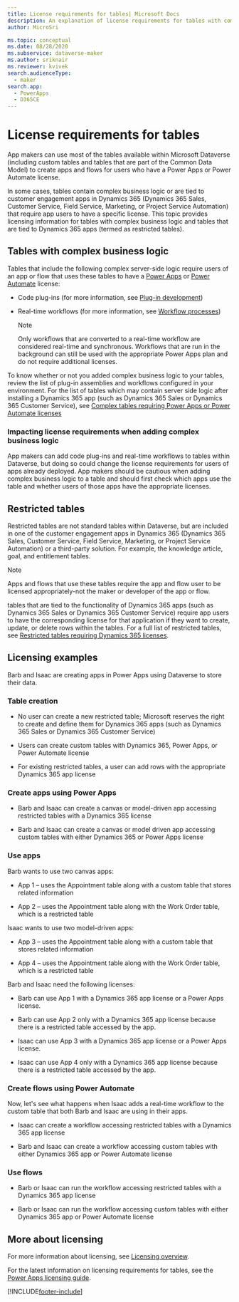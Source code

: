 ```yaml
---
title: License requirements for tables| Microsoft Docs
description: An explanation of license requirements for tables with complex business logic and restricted tables in Microsoft Dataverse.
author: MicroSri

ms.topic: conceptual
ms.date: 08/28/2020
ms.subservice: dataverse-maker
ms.author: sriknair
ms.reviewer: kvivek
search.audienceType: 
  - maker
search.app: 
  - PowerApps
  - D365CE
---
```


# License requirements for tables



App makers can use most of the tables available within Microsoft Dataverse (including custom tables and tables that are part of the Common Data Model) to create apps and flows for users who have a Power Apps or Power Automate license. 

In some cases, tables contain complex business logic or are tied to customer engagement apps in Dynamics 365 (Dynamics 365 Sales, Customer Service, Field Service, Marketing, or Project Service Automation) that require app users to have a specific license. This topic provides licensing information for tables with complex business logic and tables that are tied to Dynamics 365 apps (termed as restricted tables).

## Tables with complex business logic
Tables that include the following complex server-side logic require users of an app or flow that uses these tables to have a [Power Apps](https://powerapps.microsoft.com/pricing/) or [Power Automate](https://make.powerautomate.com/pricing/) license:

- Code plug-ins (for more information, see [Plug-in development](../../developer/data-platform/plug-ins.md))
- Real-time workflows (for more information, see [Workflow processes](/flow/workflow-processes))

    > [!NOTE]
    >  Only workflows that are converted to a real-time workflow are considered real-time and synchronous. Workflows that are run in the background can still be used with the appropriate Power Apps plan and do not require additional licenses.

To know whether or not you added complex business logic to your tables, review the list of plug-in assemblies and workflows configured in your environment. For the list of tables which may contain server side logic after installing a Dynamics 365 app (such as Dynamics 365 Sales or Dynamics 365 Customer Service), see [Complex tables requiring Power Apps or Power Automate licenses](data-platform-complex-entities.md)  

### Impacting license requirements when adding complex business logic

App makers can add code plug-ins and real-time workflows to tables within Dataverse, but doing so could change the license requirements for users of apps already deployed. App makers should be cautious when adding complex business logic to a table and should first check which apps use the table and whether users of those apps have the appropriate licenses.

## Restricted tables

Restricted tables are not standard tables within Dataverse, but are included in one of the customer engagement apps in Dynamics 365 (Dynamics 365 Sales, Customer Service, Field Service, Marketing, or Project Service Automation) or a third-party solution. For example, the knowledge article, goal, and entitlement tables.

> [!NOTE]
> Apps and flows that use these tables require the app and flow user to be licensed appropriately-not the maker or developer of the app or flow.

tables that are tied to the functionality of Dynamics 365 apps (such as Dynamics 365 Sales or Dynamics 365 Customer Service) require app users to have the corresponding license for that application if they want to create, update, or delete rows within the tables. For a full list of restricted tables, see [Restricted tables requiring Dynamics 365 licenses](data-platform-restricted-entities.md).

## Licensing examples
Barb and Isaac are creating apps in Power Apps using Dataverse to store their data.

### Table creation

-	No user can create a new restricted table; Microsoft reserves the right to create and define them for Dynamics 365 apps (such as Dynamics 365 Sales or Dynamics 365 Customer Service)

-	Users can create custom tables with Dynamics 365, Power Apps, or Power Automate license

-	For existing restricted tables, a user can add rows with the appropriate Dynamics 365 app license

### Create apps using Power Apps

-	Barb and Isaac can create a canvas or model-driven app accessing restricted tables with a Dynamics 365 license

-	Barb and Isaac can create a canvas or model driven app accessing custom tables with either Dynamics 365 or Power Apps license

### Use apps

Barb wants to use two canvas apps:
-	App 1 &ndash; uses the Appointment table along with a custom table that stores related information

-	App 2 &ndash; uses the Appointment table along with the Work Order table, which is a restricted table

Isaac wants to use two model-driven apps:
-	App 3 &ndash; uses the Appointment table along with a custom table that stores related information

-	App 4 &ndash; uses the Appointment table along with the Work Order table, which is a restricted table

Barb and Isaac need the following licenses:
- Barb can use App 1 with a Dynamics 365 app license or a Power Apps license.

-	Barb can use App 2 only with a Dynamics 365 app license because there is a restricted table accessed by the app.

-	Isaac can use App 3 with a Dynamics 365 app license or a Power Apps license. 

-	Isaac can use App 4 only with a Dynamics 365 app license because there is a restricted table accessed by the app.

### Create flows using Power Automate

Now, let's see what happens when Isaac adds a real-time workflow to the custom table that both Barb and Isaac are using in their apps.
-	Isaac can create a workflow accessing restricted tables with a Dynamics 365 app license

-	Barb and Isaac can create a workflow accessing custom tables with either Dynamics 365 app or Power Automate license 

### Use flows
-	Barb or Isaac can run the workflow accessing restricted tables with a Dynamics 365 app license

-	Barb or Isaac can run the workflow accessing custom tables with either Dynamics 365 app or Power Automate license


## More about licensing

For more information about licensing, see [Licensing overview](/power-platform/admin/pricing-billing-skus).

For the latest information on licensing requirements for tables, see the [Power Apps licensing guide](https://go.microsoft.com/fwlink/p/?linkid=2085130).


[!INCLUDE[footer-include](../../includes/footer-banner.md)]